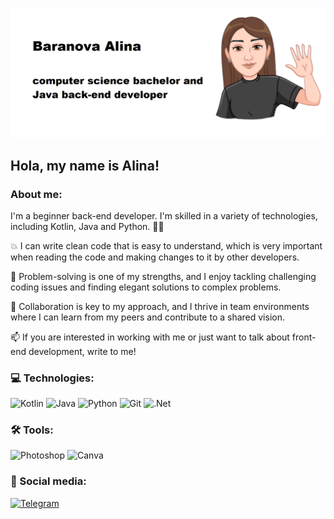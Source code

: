 ![Header](https://github.com/A1inka/a1inka/blob/main/assets/pic.png)

## Hola, my name is Alina!

### About me:

I'm a beginner back-end developer. I'm skilled in a variety of technologies, including Kotlin, Java and Python. 💁‍♀️

💥 I can write clean code that is easy to understand, which is very important when reading the code and making changes to it by other developers.

🤔 Problem-solving is one of my strengths, and I enjoy tackling challenging coding issues and finding elegant solutions to complex problems.

🌟 Collaboration is key to my approach, and I thrive in team environments where I can learn from my peers and contribute to a shared vision.

📫 If you are interested in working with me or just want to talk about front-end development, write to me!


### 💻 Technologies:
![Kotlin](https://img.shields.io/badge/-Kotlin-black?style=for-the-badge&logo=Kotlin&logoColor)
![Java](https://img.shields.io/badge/-Java-black?style=for-the-badge&logo=Java&logoColor)
![Python](https://img.shields.io/badge/-Python-black?style=for-the-badge&logo=Python&logoColor)
![Git](https://img.shields.io/badge/-Git-black?style=for-the-badge&logo=Git&logoColor)
![.Net](https://img.shields.io/badge/-Framework-black?style=for-the-badge&logo=.net&logoColor)

### 🛠 Tools:
![Photoshop](https://img.shields.io/badge/-Photoshop-black?style=for-the-badge&logo=Photoshop&logoColor)
![Canva](https://img.shields.io/badge/-Canva-black?style=for-the-badge&logo=Canva&logoColor)

### 🤝 Social media:
[![Telegram](https://img.shields.io/badge/-Telegram-black?style=for-the-badge&logo=telegram&logoColor)](https://t.me/yaa1ina)

<!--
**A1inka/a1inka** is a ✨ _special_ ✨ repository because its `README.md` (this file) appears on your GitHub profile.
I'm a beginner back-end developer. I'm skilled in a variety of technologies, including Kotlin, Java and Python. 
💥 I can write clean code that is easy to understand, which is very important when reading the code and making changes to it by other developers.
🤔 Problem-solving is one of my strengths, and I enjoy tackling challenging coding issues and finding elegant solutions to complex problems.
🌟 Collaboration is key to my approach, and I thrive in team environments where I can learn from my peers and contribute to a shared vision.
📫 If you are interested in working with me or just want to talk about front-end development, write to me:
-->
